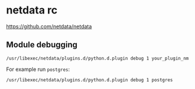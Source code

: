 # netdata rc

<https://github.com/netdata/netdata>

## Module debugging

    /usr/libexec/netdata/plugins.d/python.d.plugin debug 1 your_plugin_nm

For example run `postgres`:

    /usr/libexec/netdata/plugins.d/python.d.plugin debug 1 postgres
